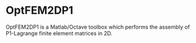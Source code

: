 OptFEM2DP1
==========

OptFEM2DP1 is a Matlab/Octave toolbox which performs the assembly of P1-Lagrange finite element matrices in 2D.
